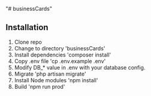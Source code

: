"# businessCards" 
## Installation

1. Clone repo
2. Change to directory
'businessCards'
3. Install dependencies
'composer install'
4. Copy .env file
'cp .env.example .env'
5. Modify DB_* value in .env with your database config.
6. Migrate
'php artisan migrate'
7. Install Node modules
'npm install'
8. Build
'npm run prod'

